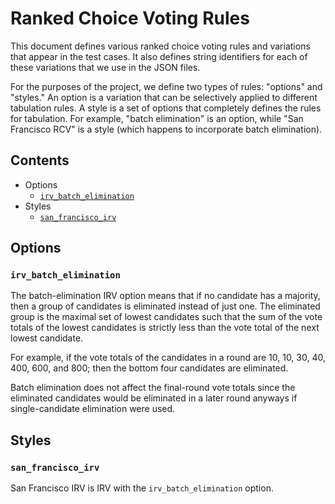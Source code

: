 Ranked Choice Voting Rules
==========================

This document defines various ranked choice voting rules and variations
that appear in the test cases.  It also defines string identifiers for
each of these variations that we use in the JSON files.

For the purposes of the project, we define two types of rules: "options"
and "styles."  An option is a variation that can be selectively applied to
different tabulation rules.  A style is a set of options that completely
defines the rules for tabulation.  For example, "batch elimination" is
an option, while "San Francisco RCV" is a style (which happens to
incorporate batch elimination).


Contents
--------

* Options
    * [`irv_batch_elimination`](#irv_batch_elimination)
* Styles
    * [`san_francisco_irv`](#san_francisco_irv)


Options
-------

### `irv_batch_elimination`

The batch-elimination IRV option means that if no candidate has a majority,
then a group of candidates is eliminated instead of just one.
The eliminated group is the maximal set of lowest candidates such that
the sum of the vote totals of the lowest candidates is strictly less
than the vote total of the next lowest candidate.

For example, if the vote totals of the candidates in a round are
10, 10, 30, 40, 400, 600, and 800; then the bottom four candidates are
eliminated.

Batch elimination does not affect the final-round vote totals since the
eliminated candidates would be eliminated in a later round anyways
if single-candidate elimination were used.


Styles
------

### `san_francisco_irv`

San Francisco IRV is IRV with the `irv_batch_elimination` option.
